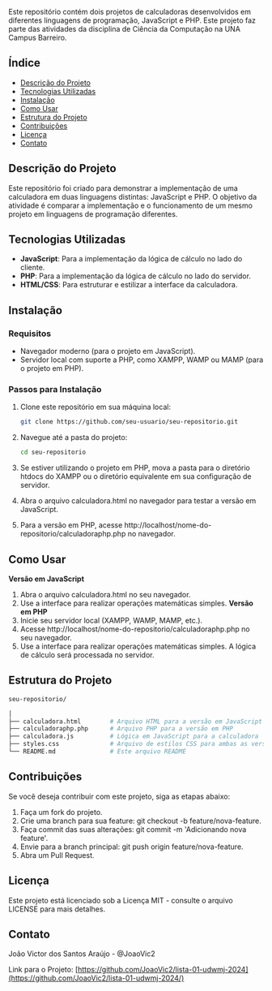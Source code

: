 Este repositório contém dois projetos de calculadoras desenvolvidos em diferentes linguagens de programação, JavaScript e PHP. Este projeto faz parte das atividades da disciplina de Ciência da Computação na UNA Campus Barreiro.

## Índice

- [Descrição do Projeto](#descrição-do-projeto)
- [Tecnologias Utilizadas](#tecnologias-utilizadas)
- [Instalação](#instalação)
- [Como Usar](#como-usar)
- [Estrutura do Projeto](#estrutura-do-projeto)
- [Contribuições](#contribuições)
- [Licença](#licença)
- [Contato](#contato)

## Descrição do Projeto

Este repositório foi criado para demonstrar a implementação de uma calculadora em duas linguagens distintas: JavaScript e PHP. O objetivo da atividade é comparar a implementação e o funcionamento de um mesmo projeto em linguagens de programação diferentes.

## Tecnologias Utilizadas

- **JavaScript**: Para a implementação da lógica de cálculo no lado do cliente.
- **PHP**: Para a implementação da lógica de cálculo no lado do servidor.
- **HTML/CSS**: Para estruturar e estilizar a interface da calculadora.

## Instalação

### Requisitos

- Navegador moderno (para o projeto em JavaScript).
- Servidor local com suporte a PHP, como XAMPP, WAMP ou MAMP (para o projeto em PHP).

### Passos para Instalação

1. Clone este repositório em sua máquina local:

   ```bash
   git clone https://github.com/seu-usuario/seu-repositorio.git
2. Navegue até a pasta do projeto:

    ```bash
    cd seu-repositorio
    ```
3. Se estiver utilizando o projeto em PHP, mova a pasta para o diretório htdocs do XAMPP ou o diretório equivalente em sua configuração de servidor.

4. Abra o arquivo calculadora.html no navegador para testar a versão em JavaScript.

5. Para a versão em PHP, acesse http://localhost/nome-do-repositorio/calculadoraphp.php no navegador.

## Como Usar
**Versão em JavaScript**
1. Abra o arquivo calculadora.html no seu navegador.
2. Use a interface para realizar operações matemáticas simples.
**Versão em PHP**
1. Inicie seu servidor local (XAMPP, WAMP, MAMP, etc.).
2. Acesse http://localhost/nome-do-repositorio/calculadoraphp.php no seu navegador.
3. Use a interface para realizar operações matemáticas simples. A lógica de cálculo será processada no servidor.
## Estrutura do Projeto
  ```bash
seu-repositorio/

│
├── calculadora.html        # Arquivo HTML para a versão em JavaScript
├── calculadoraphp.php      # Arquivo PHP para a versão em PHP
├── calculadora.js          # Lógica em JavaScript para a calculadora
├── styles.css              # Arquivo de estilos CSS para ambas as versões
└── README.md               # Este arquivo README
```
## Contribuições
Se você deseja contribuir com este projeto, siga as etapas abaixo:

1. Faça um fork do projeto.
2. Crie uma branch para sua feature: git checkout -b feature/nova-feature.
3. Faça commit das suas alterações: git commit -m 'Adicionando nova feature'.
4. Envie para a branch principal: git push origin feature/nova-feature.
5. Abra um Pull Request.
## Licença
Este projeto está licenciado sob a Licença MIT - consulte o arquivo LICENSE para mais detalhes.

## Contato
João Victor dos Santos Araújo - @JoaoVic2 

Link para o Projeto: [https://github.com/JoaoVic2/lista-01-udwmj-2024](https://github.com/JoaoVic2/lista-01-udwmj-2024/)

